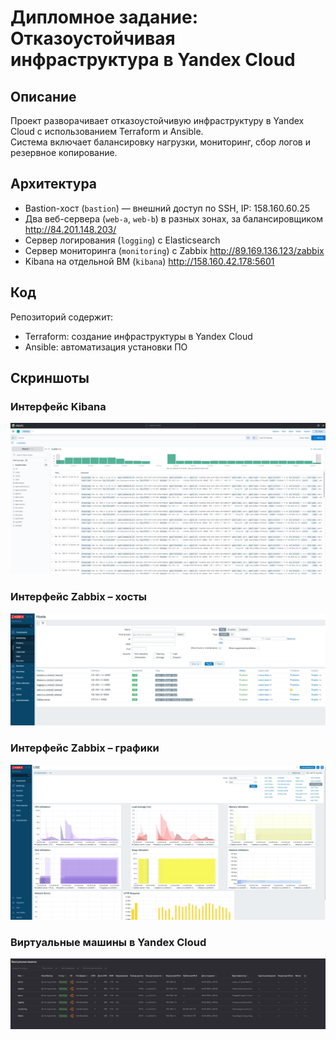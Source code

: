 # Дипломное задание: Отказоустойчивая инфраструктура в Yandex Cloud

## Описание

Проект разворачивает отказоустойчивую инфраструктуру в Yandex Cloud с использованием Terraform и Ansible.  
Система включает балансировку нагрузки, мониторинг, сбор логов и резервное копирование.

## Архитектура

- Bastion-хост (`bastion`) — внешний доступ по SSH, IP: 158.160.60.25
- Два веб-сервера (`web-a`, `web-b`) в разных зонах, за балансировщиком http://84.201.148.203/
- Сервер логирования (`logging`) с Elasticsearch
- Сервер мониторинга (`monitoring`) с Zabbix http://89.169.136.123/zabbix
- Kibana на отдельной ВМ (`kibana`)  http://158.160.42.178:5601

## Код

Репозиторий содержит:

- Terraform: создание инфраструктуры в Yandex Cloud
- Ansible: автоматизация установки ПО

## Скриншоты

### Интерфейс Kibana

![Kibana](.img/kibana.jpg)

### Интерфейс Zabbix – хосты

![Zabbix хосты](.img/zabbix-1.jpg)

### Интерфейс Zabbix – графики

![Zabbix графики](.img/zabbix-2.jpg)

### Виртуальные машины в Yandex Cloud

![Виртуальные машины](.img/VMs.jpg)
